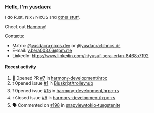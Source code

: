 ### Hello, I'm yusdacra

I do Rust, Nix / NixOS and [other stuff](https://yusdacra.gitlab.io/about).

Check out [Harmony](https://github.com/harmony-development)!

Contacts:
- Matrix: [@yusdacra:nixos.dev](https://matrix.to/#/@yusdacra:nixos.dev) or [@yusdacra:tchncs.de](https://matrix.to/#/@yusdacra:tchncs.de)
- E-mail: y.bera003.06@pm.me
- LinkedIn: https://www.linkedin.com/in/yusuf-bera-ertan-8468b7192

#### Recent activity

<!--START_SECTION:activity-->
1. 💪 Opened PR [#7](https://github.com/harmony-development/hrpc/pull/7) in [harmony-development/hrpc](https://github.com/harmony-development/hrpc)
2. ❗️ Opened issue [#1](https://github.com/Bluskript/trolleyhub/issues/1) in [Bluskript/trolleyhub](https://github.com/Bluskript/trolleyhub)
3. ❗️ Opened issue [#15](https://github.com/harmony-development/hrpc-rs/issues/15) in [harmony-development/hrpc-rs](https://github.com/harmony-development/hrpc-rs)
4. ❗️ Closed issue [#6](https://github.com/harmony-development/hrpc-rs/issues/6) in [harmony-development/hrpc-rs](https://github.com/harmony-development/hrpc-rs)
5. 🗣 Commented on [#198](https://github.com/snapview/tokio-tungstenite/issues/198) in [snapview/tokio-tungstenite](https://github.com/snapview/tokio-tungstenite)
<!--END_SECTION:activity-->
